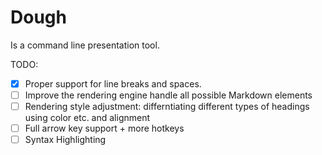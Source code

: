# Dough

Is a command line presentation tool.

TODO:
  - [x] Proper support for line breaks and spaces.
  - [ ] Improve the rendering engine handle all possible Markdown elements
  - [ ] Rendering style adjustment: differntiating different types of headings using color etc. and alignment
  - [ ] Full arrow key support + more hotkeys
  - [ ] Syntax Highlighting
